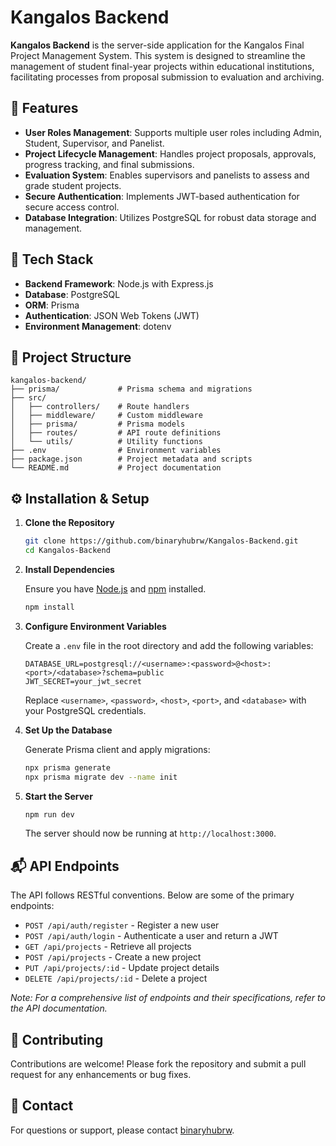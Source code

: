 # Kangalos Backend

**Kangalos Backend** is the server-side application for the Kangalos Final Project Management System. This system is designed to streamline the management of student final-year projects within educational institutions, facilitating processes from proposal submission to evaluation and archiving.

## 🚀 Features

* **User Roles Management**: Supports multiple user roles including Admin, Student, Supervisor, and Panelist.
* **Project Lifecycle Management**: Handles project proposals, approvals, progress tracking, and final submissions.
* **Evaluation System**: Enables supervisors and panelists to assess and grade student projects.
* **Secure Authentication**: Implements JWT-based authentication for secure access control.
* **Database Integration**: Utilizes PostgreSQL for robust data storage and management.

## 💠 Tech Stack

* **Backend Framework**: Node.js with Express.js
* **Database**: PostgreSQL
* **ORM**: Prisma
* **Authentication**: JSON Web Tokens (JWT)
* **Environment Management**: dotenv

## 📂 Project Structure

```
kangalos-backend/
├── prisma/             # Prisma schema and migrations
├── src/
│   ├── controllers/    # Route handlers
│   ├── middleware/     # Custom middleware
│   ├── prisma/         # Prisma models
│   ├── routes/         # API route definitions
│   └── utils/          # Utility functions
├── .env                # Environment variables
├── package.json        # Project metadata and scripts
└── README.md           # Project documentation
```

## ⚙️ Installation & Setup

1. **Clone the Repository**

   ```bash
   git clone https://github.com/binaryhubrw/Kangalos-Backend.git
   cd Kangalos-Backend
   ```

2. **Install Dependencies**

   Ensure you have [Node.js](https://nodejs.org/) and [npm](https://www.npmjs.com/) installed.

   ```bash
   npm install
   ```

3. **Configure Environment Variables**

   Create a `.env` file in the root directory and add the following variables:

   ```env
   DATABASE_URL=postgresql://<username>:<password>@<host>:<port>/<database>?schema=public
   JWT_SECRET=your_jwt_secret
   ```

   Replace `<username>`, `<password>`, `<host>`, `<port>`, and `<database>` with your PostgreSQL credentials.

4. **Set Up the Database**

   Generate Prisma client and apply migrations:

   ```bash
   npx prisma generate
   npx prisma migrate dev --name init
   ```

5. **Start the Server**

   ```bash
   npm run dev
   ```

   The server should now be running at `http://localhost:3000`.

## 📬 API Endpoints

The API follows RESTful conventions. Below are some of the primary endpoints:

* `POST /api/auth/register` - Register a new user
* `POST /api/auth/login` - Authenticate a user and return a JWT
* `GET /api/projects` - Retrieve all projects
* `POST /api/projects` - Create a new project
* `PUT /api/projects/:id` - Update project details
* `DELETE /api/projects/:id` - Delete a project

*Note: For a comprehensive list of endpoints and their specifications, refer to the API documentation.*


## 🤝 Contributing

Contributions are welcome! Please fork the repository and submit a pull request for any enhancements or bug fixes.

## 📧 Contact

For questions or support, please contact [binaryhubrw](mailto:support@binaryhub.rw).
